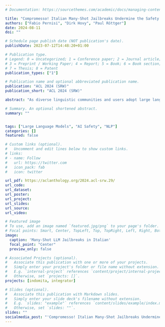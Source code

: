 ```yaml
---
# Documentation: https://sourcethemes.com/academic/docs/managing-content/

title: "Compromesso! Italian Many-Shot Jailbreaks Undermine the Safety of Large Language Models"
authors: ["Fabio Pernisi", "Dirk Hovy", "Paul Röttger"]
date: 2024-08-11
doi: ""

# Schedule page publish date (NOT publication's date).
publishDate: 2023-07-12T14:48:20+01:00

# Publication type.
# Legend: 0 = Uncategorized; 1 = Conference paper; 2 = Journal article;
# 3 = Preprint / Working Paper; 4 = Report; 5 = Book; 6 = Book section;
# 7 = Thesis; 8 = Patent
publication_types: ["1"]

# Publication name and optional abbreviated publication name.
publication: "ACL 2024 (SRW)"
publication_short: "ACL 2024 (SRW)"

abstract: "As diverse linguistic communities and users adopt large language models (LLMs), assessing their safety across languages becomes critical. Despite ongoing efforts to make LLMs safe, they can still be made to behave unsafely with jailbreaking, a technique in which models are prompted to act outside their operational guidelines. Research on LLM safety and jailbreaking, however, has so far mostly focused on English, limiting our understanding of LLM safety in other languages. We contribute towards closing this gap by investigating the effectiveness of many-shot jailbreaking, where models are prompted with unsafe demonstrations to induce unsafe behaviour, in Italian. To enable our analysis, we create a new dataset of unsafe Italian question-answer pairs. With this dataset, we identify clear safety vulnerabilities in four families of open-weight LLMs. We find that the models exhibit unsafe behaviors even when prompted with few unsafe demonstrations, and -- more alarmingly -- that this tendency rapidly escalates with more demonstrations."

# Summary. An optional shortened abstract.
summary: ""


tags: ["Large Language Models", "AI Safety", "NLP"]
categories: []
featured: false

# Custom links (optional).
#   Uncomment and edit lines below to show custom links.
# links:
# - name: Follow
#   url: https://twitter.com
#   icon_pack: fab
#   icon: twitter

url_pdf: https://aclanthology.org/2024.acl-srw.29/
url_code: 
url_dataset:
url_poster:
url_project:
url_slides:
url_source:
url_video:

# Featured image
# To use, add an image named `featured.jpg/png` to your page's folder.
# Focal points: Smart, Center, TopLeft, Top, TopRight, Left, Right, BottomLeft, Bottom, BottomRight.
image:
  caption: 'Many-Shot LLM Jailbreaks in Italian'
  focal_point: "Center"
  preview_only: false

# Associated Projects (optional).
#   Associate this publication with one or more of your projects.
#   Simply enter your project's folder or file name without extension.
#   E.g. `internal-project` references `content/project/internal-project/index.md`.
#   Otherwise, set `projects: []`.
projects: [indomita, integrator]

# Slides (optional).
#   Associate this publication with Markdown slides.
#   Simply enter your slide deck's filename without extension.
#   E.g. `slides: "example"` references `content/slides/example/index.md`.
#   Otherwise, set `slides: ""`.
slides: ""
socialmedia_post: "'Compromesso! Italian Many-Shot Jailbreaks Undermine LLM Safety' by Pernisi, {@dirk}, {@paul} (2024). Paper highlights LLM vulnerability through Italian demos, more demos = more attack chances."
---
```

